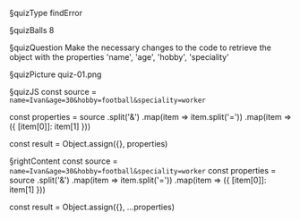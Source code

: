 §quizType
findError

§quizBalls
8

§quizQuestion
Make the necessary changes to the code to retrieve the object with the properties 'name', 'age', 'hobby', 'speciality'


§quizPicture
quiz-01.png


§quizJS
const source = `name=Ivan&age=30&hobby=football&speciality=worker`

const properties = source
  .split('&')
  .map(item => item.split('='))
  .map(item => ({ [item[0]]: item[1] }))

const result = Object.assign({}, properties)




§rightContent
const source = `name=Ivan&age=30&hobby=football&speciality=worker`
const properties = source
  .split('&')
  .map(item => item.split('='))
  .map(item => ({ [item[0]]: item[1] }))

const result = Object.assign({}, ...properties)
